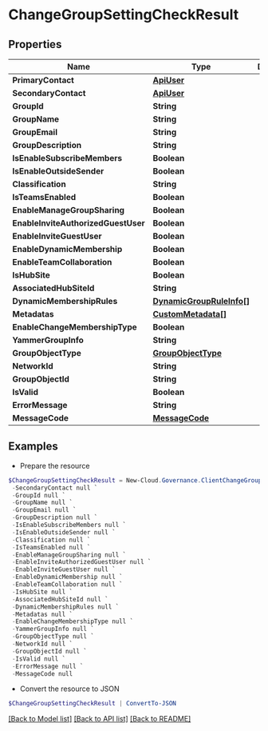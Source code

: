 # ChangeGroupSettingCheckResult
## Properties

Name | Type | Description | Notes
------------ | ------------- | ------------- | -------------
**PrimaryContact** | [**ApiUser**](ApiUser.md) |  | [optional] 
**SecondaryContact** | [**ApiUser**](ApiUser.md) |  | [optional] 
**GroupId** | **String** |  | [optional] 
**GroupName** | **String** |  | [optional] 
**GroupEmail** | **String** |  | [optional] 
**GroupDescription** | **String** |  | [optional] 
**IsEnableSubscribeMembers** | **Boolean** |  | [optional] 
**IsEnableOutsideSender** | **Boolean** |  | [optional] 
**Classification** | **String** |  | [optional] 
**IsTeamsEnabled** | **Boolean** |  | [optional] 
**EnableManageGroupSharing** | **Boolean** |  | [optional] 
**EnableInviteAuthorizedGuestUser** | **Boolean** |  | [optional] 
**EnableInviteGuestUser** | **Boolean** |  | [optional] 
**EnableDynamicMembership** | **Boolean** |  | [optional] 
**EnableTeamCollaboration** | **Boolean** |  | [optional] 
**IsHubSite** | **Boolean** |  | [optional] 
**AssociatedHubSiteId** | **String** |  | [optional] 
**DynamicMembershipRules** | [**DynamicGroupRuleInfo[]**](DynamicGroupRuleInfo.md) |  | [optional] 
**Metadatas** | [**CustomMetadata[]**](CustomMetadata.md) |  | [optional] 
**EnableChangeMembershipType** | **Boolean** |  | [optional] 
**YammerGroupInfo** | **String** |  | [optional] 
**GroupObjectType** | [**GroupObjectType**](GroupObjectType.md) |  | [optional] 
**NetworkId** | **String** |  | [optional] 
**GroupObjectId** | **String** |  | [optional] 
**IsValid** | **Boolean** |  | [optional] 
**ErrorMessage** | **String** |  | [optional] 
**MessageCode** | [**MessageCode**](MessageCode.md) |  | [optional] 

## Examples

- Prepare the resource
```powershell
$ChangeGroupSettingCheckResult = New-Cloud.Governance.ClientChangeGroupSettingCheckResult  -PrimaryContact null `
 -SecondaryContact null `
 -GroupId null `
 -GroupName null `
 -GroupEmail null `
 -GroupDescription null `
 -IsEnableSubscribeMembers null `
 -IsEnableOutsideSender null `
 -Classification null `
 -IsTeamsEnabled null `
 -EnableManageGroupSharing null `
 -EnableInviteAuthorizedGuestUser null `
 -EnableInviteGuestUser null `
 -EnableDynamicMembership null `
 -EnableTeamCollaboration null `
 -IsHubSite null `
 -AssociatedHubSiteId null `
 -DynamicMembershipRules null `
 -Metadatas null `
 -EnableChangeMembershipType null `
 -YammerGroupInfo null `
 -GroupObjectType null `
 -NetworkId null `
 -GroupObjectId null `
 -IsValid null `
 -ErrorMessage null `
 -MessageCode null
```

- Convert the resource to JSON
```powershell
$ChangeGroupSettingCheckResult | ConvertTo-JSON
```

[[Back to Model list]](../README.md#documentation-for-models) [[Back to API list]](../README.md#documentation-for-api-endpoints) [[Back to README]](../README.md)

